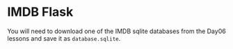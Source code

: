 # IMDB Flask

You will need to download one of the IMDB sqlite databases from the Day06 lessons and save it as `database.sqlite`.